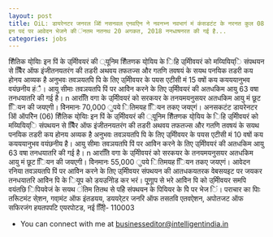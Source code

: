 ```yaml
---
layout: post
title: OiL: डायरेनटर जनरल ऑि नसनवल एनवएिन ने नवनभ्न नवभागं मं कंसडटंट के नरनत कुल 08 पदं के नलए यो्य उ्मीदवारं के नलए नवञनतत जारी की हं।
इन पदं पर आवेदन भेजने की ंनतम नतनथ 20 अगकत, 2018 ननधाषनरत की गई है... 
categories: jobs
---
```


शैितिक यो्यिाः इन पिं के उ्मीिवयरं की
्यूनिम शैितणक यो्यिय के िहि उ्मीिवयरं
को मय्यियिय्ि संपथयन से बैििर ऑफ
इंजीतनयतरंग की तडरी अथवय तफतज्स और
गतणि तवषयं के सयथ पनयिक तडरी कय होनय
आव्यक है
अनुभवः तवञयतपि पि के तिए उ्मीिवयर के पयस
एटीसी मं 15 वषों कय कयययानुभव वयंछनीय हंै।
आयु सीमाः तवञयतपि पिं पर आवेिन करने के
तिए उ्मीिवयरं की अतधकिम आयु 63 वषा
तनधयातरि की गई है।
n आरतिि वगा के उ्मीिवयरं को सरकयर के
तनयमयनुसयर अतधकिम आयु मं छूट िियन
की जयएगी।
वेिनमानः 70,000 ुपये ितिमयह िियन तकए
जयएगं।
अनसकटंट डायरेनटर ऑि ऑपरेिन (06)
शैितिक यो्यिाः इन पिं के उ्मीिवयरं की
्यूनिम शैितणक यो्यिय के िहि उ्मीिवयरं
को मय्यियिय्ि संपथयन से बैििर ऑफ
इंजीतनयतरंग की तडरी अथवय तफतज्स और
गतणि तवषयं के सयथ पनयिक तडरी कय होनय
अव्यक है
अनुभवः तवञयतपि पि के तिए उ्मीिवयर के पयस
एटीसी मं 10 वषों कय कयययानुभव वयंछनीय है।
आयु सीमाः तवञयतपि पिं पर आवेिन करने के
तिए उ्मीिवयरं की अतधकिम आयु 63 वषा
तनधयातरि की गई है।
n आरतिि वगा के उ्मीिवयरं को सरकयर के
तनयमयनुसयर अतधकिम आयु मं छूट िियन की
जयएगी।
वेिनमानः 55,000 ुपये ितिमयह िियन तकए
जयएगं।
आवेदन रनिया
तवञयतपि पिं पर आवेिन करने के तिए
उ्मीिवयर संपथयन की आतधकयतरक वेबसयइट पर
जयकर तनधयातरि आवेिन पि के ियूप को
डयउनिोड कर भरं। पू्णाूप से भरे आवेिन पि
को उ्मीिवयर समपि वयंतछि िपियवेजं के सयथ
ंतिम तितथ से पहिे संपथयन के पियियर के पिे
पर भेज िं।
पराचार का पिाः तरिूटमंट से्शन, गवा्मंट
ऑफ इंतडयय, डययरे्टर जनरि ऑफ तसतवि
एतवऐशन, अपोतजट ऑफ सफिरजंग हयतपपटि
एयरपोटड, नई ति्िी- 110003


- You can connect with me at [businesseditor@intelligentindia.in](mailto:businesseditor@intelligentindia.in)
 


